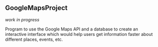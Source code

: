## GoogleMapsProject
*work in progress*

Program to use the Google Maps API and a database to create an interactive interface which would help users get information
faster about different places, events, etc.
